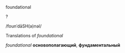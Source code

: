 foundational

?

/founˈdāSH(ə)nəl/

Translations of _foundational_

_foundational_
**основополагающий**, **фундаментальный**
